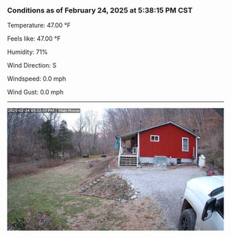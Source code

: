 ### Conditions as of February 24, 2025 at 5:38:15 PM CST 

Temperature: 47.00 &deg;F

Feels like: 47.00 &deg;F

Humidity: 71%

Wind Direction: S

Windspeed: 0.0 mph

Wind Gust: 0.0 mph

---

<img src="./images/latest.jpeg"/>

